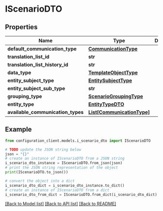 # IScenarioDTO


## Properties

Name | Type | Description | Notes
------------ | ------------- | ------------- | -------------
**default_communication_type** | [**CommunicationType**](CommunicationType.md) |  | [optional] 
**translation_list_id** | **str** |  | [optional] 
**translation_list_history_id** | **str** |  | [optional] 
**data_type** | [**TemplateObjectType**](TemplateObjectType.md) |  | [optional] 
**entity_subject_type** | [**EntitySubjectType**](EntitySubjectType.md) |  | [optional] 
**entity_subject_sub_type** | **str** |  | [optional] 
**grouping_type** | [**ScenarioGroupingType**](ScenarioGroupingType.md) |  | [optional] 
**entity_type** | [**EntityTypeDTO**](EntityTypeDTO.md) |  | [optional] 
**available_communication_types** | [**List[CommunicationType]**](CommunicationType.md) |  | [optional] 

## Example

```python
from configuration_client.models.i_scenario_dto import IScenarioDTO

# TODO update the JSON string below
json = "{}"
# create an instance of IScenarioDTO from a JSON string
i_scenario_dto_instance = IScenarioDTO.from_json(json)
# print the JSON string representation of the object
print(IScenarioDTO.to_json())

# convert the object into a dict
i_scenario_dto_dict = i_scenario_dto_instance.to_dict()
# create an instance of IScenarioDTO from a dict
i_scenario_dto_from_dict = IScenarioDTO.from_dict(i_scenario_dto_dict)
```
[[Back to Model list]](../README.md#documentation-for-models) [[Back to API list]](../README.md#documentation-for-api-endpoints) [[Back to README]](../README.md)


